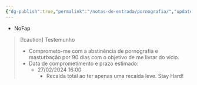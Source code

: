 ```yaml
---
{"dg-publish":true,"permalink":"/notas-de-entrada/pornografia/","updated":"2024-02-27T15:25:36.112-03:00"}
---
```


- NoFap

> [!caution] Testemunho
> - Comprometo-me com a abstinência de pornografia e masturbação por 90 dias com o objetivo de me livrar do vício.
> - Data de comprometimento e prazo estimado:
> 	- 27/02/2024 16:00
> 		- Recaída total ao ter apenas uma recaída leve. Stay Hard!